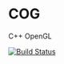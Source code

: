 COG
===

C++ OpenGL

[![Build Status](https://travis-ci.org/tharvik/COG.png?branch=master)](https://travis-ci.org/tharvik/COG) 
